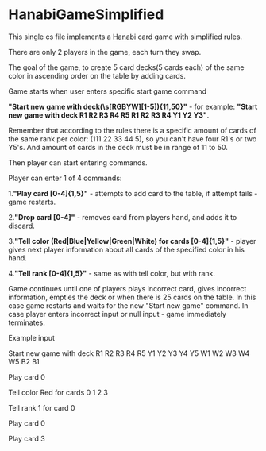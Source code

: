 # HanabiGameSimplified
This single cs file implements a [Hanabi](https://en.wikipedia.org/wiki/Hanabi_(card_game)) 
card game with simplified rules.

There are only 2 players in the game, each turn they swap.

The goal of the game, to create 5 card decks(5 cards each) of the same color in ascending order on the table
by adding cards.

Game starts when user enters specific start game command

**"Start new game with deck(\s[RGBYW][1-5]){11,50}"** - for example:
**"Start new game with deck R1 R2 R3 R4 R5 R1 R2 R3 R4 Y1 Y2 Y3"**.

Remember that according to the rules there is a specific amount of cards of the same rank per color:
(111 22 33 44 5), so you can't have four R1's or two Y5's. And amount of cards in the deck must be in range of 11 to 50.

Then player can start entering commands.

Player can enter 1 of 4 commands:

1.**"Play card [0-4]{1,5}"** - 
attempts to add card to the table, if attempt fails - game restarts.

2.**"Drop card [0-4]"** - 
removes card from players hand, and adds it to discard.

3.**"Tell color (Red|Blue|Yellow|Green|White) for cards [0-4]{1,5}"** - 
player gives next player information about all cards of the specified color in his hand.

4.**"Tell rank [0-4]{1,5}"** - 
same as with tell color, but with rank.

Game continues until one of players plays incorrect card, gives incorrect information, empties the deck or when there is 25 cards on the table. In this case game restarts and waits for the new "Start new game" command. In case player enters incorrect input or null input - game immediately terminates.

Example input

Start new game with deck R1 R2 R3 R4 R5 Y1 Y2 Y3 Y4 Y5 W1 W2 W3 W4 W5 B2 B1

Play card 0

Tell color Red for cards 0 1 2 3

Tell rank 1 for card 0

Play card 0

Play card 3

